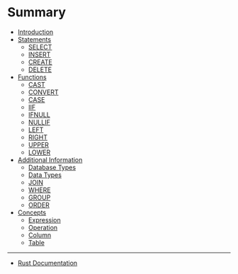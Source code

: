 # Summary

- [Introduction](./introduction.md)
- [Statements]()
	- [SELECT](./statements/SELECT.md)
	- [INSERT]()
	- [CREATE]()
	- [DELETE]()
- [Functions](./functions.md)
	- [CAST]()
	- [CONVERT]()
	- [CASE]()
	- [IIF]()
	- [IFNULL]()
	- [NULLIF]()
	- [LEFT]()
	- [RIGHT]()
	- [UPPER]()
	- [LOWER]()
- [Additional Information]()
	- [Database Types](./other/databases.md)
	- [Data Types]()
	- [JOIN]()
	- [WHERE]()
	- [GROUP]()
	- [ORDER]()
- [Concepts]()
	- [Expression](./concepts/expression.md)
	- [Operation](./concepts/operation.md)
	- [Column](./concepts/column.md)
	- [Table]()
---
- [Rust Documentation](./rustdoc.md)